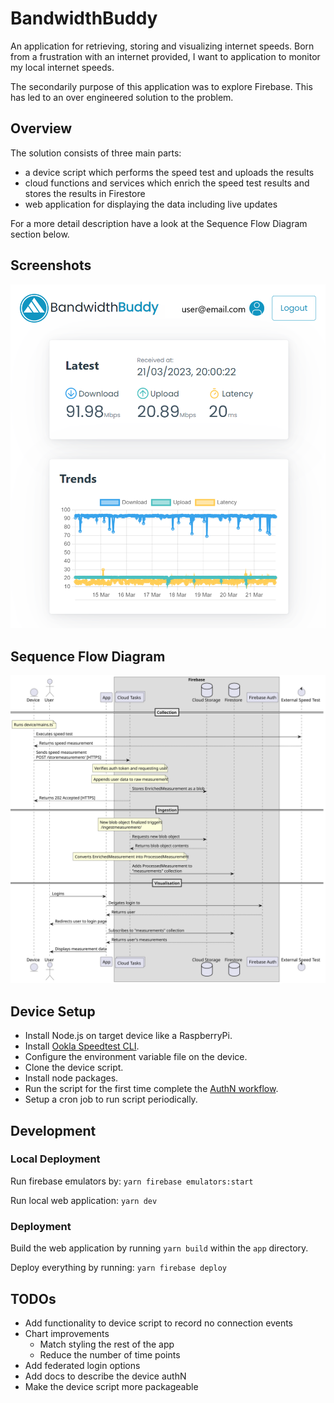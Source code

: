# BandwidthBuddy

An application for retrieving, storing and visualizing internet speeds. Born
from a frustration with an internet provided, I want to application to monitor
my local internet speeds.

The secondarily purpose of this application was to explore Firebase. This has
led to an over engineered solution to the problem.

## Overview

The solution consists of three main parts:
- a device script which performs the speed test and uploads the results
- cloud functions and services which enrich the speed test results and stores
  the results in Firestore
- web application for displaying the data including live updates

For a more detail description have a look at the Sequence Flow Diagram section
below.

## Screenshots

![Screen screenshot of BuddywidthBuddy](./docs/imgs/screen-grab.png)

## Sequence Flow Diagram

![Sequence diagram of the application](./docs/imgs/seq.svg)

## Device Setup

- Install Node.js on target device like a RaspberryPi.
- Install [Ookla Speedtest CLI](https://www.speedtest.net/apps/cli).
- Configure the environment variable file on the device.
- Clone the device script.
- Install node packages.
- Run the script for the first time complete the [AuthN workflow](https://developers.google.com/identity/protocols/oauth2/limited-input-device).
- Setup a cron job to run script periodically.

## Development

### Local Deployment
Run firebase emulators by:
`yarn firebase emulators:start`

Run local web application:
`yarn dev`

### Deployment
Build the web application by running `yarn build` within the `app` directory.

Deploy everything by running:
`yarn firebase deploy`

## TODOs
- Add functionality to device script to record no connection events
- Chart improvements
  - Match styling the rest of the app
  - Reduce the number of time points
- Add federated login options
- Add docs to describe the device authN
- Make the device script more packageable

